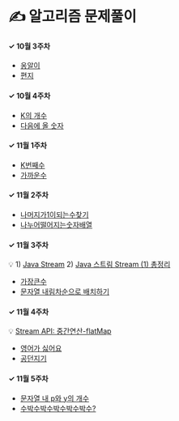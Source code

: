 # ✍️ 알고리즘 문제풀이

#### ✓ 10월 3주차

* [옹알이](https://school.programmers.co.kr/learn/courses/30/lessons/120956)
* [편지](https://school.programmers.co.kr/learn/courses/30/lessons/120898)

#### ✓ 10월 4주차

* [K의 개수](https://school.programmers.co.kr/learn/courses/30/lessons/120887)
* [다음에 올 숫자](https://school.programmers.co.kr/learn/courses/30/lessons/120924)

#### ✓ 11월 1주차

* [K번째수](https://school.programmers.co.kr/learn/courses/30/lessons/42748)
* [가까운수](https://school.programmers.co.kr/learn/courses/30/lessons/120890)

#### ✓ 11월 2주차

* [나머지가1이되는수찾기](https://school.programmers.co.kr/learn/courses/30/lessons/87389)
* [나누어떨어지는숫자배열](https://school.programmers.co.kr/learn/courses/30/lessons/12910)

#### ✓ 11월 3주차

💡 1) [Java Stream](https://yeonyeon.tistory.com/74)
2) [Java 스트림 Stream (1) 총정리](https://futurecreator.github.io/2018/08/26/java-8-streams/)

* [가장큰수](https://school.programmers.co.kr/learn/courses/30/lessons/42746)
* [문자열 내림차순으로 배치하기](https://school.programmers.co.kr/learn/courses/30/lessons/12917)

#### ✓ 11월 4주차

💡 [Stream API: 중간연산-flatMap](https://dev-kani.tistory.com/33)

* [영어가 싫어요](https://school.programmers.co.kr/learn/courses/30/lessons/120894)
* [공던지기](https://school.programmers.co.kr/learn/courses/30/lessons/120843)

#### ✓ 11월 5주차

* [문자열 내 p와 y의 개수](https://school.programmers.co.kr/learn/courses/30/lessons/12916)
* [수박수박수박수박수박수?](https://school.programmers.co.kr/learn/courses/30/lessons/12922)

